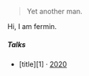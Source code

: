 

> Yet another man.


Hi, I am fermin.



##### Talks

- [title][1] · [2020](https://google.com)

[6]: https://baidu.com 
